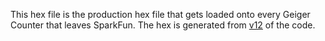 This hex file is the production hex file that gets loaded onto every Geiger Counter that leaves SparkFun. The hex is generated from [v12](https://github.com/a1ronzo/SparkFun-Geiger-Counter/tree/v12) of the code.